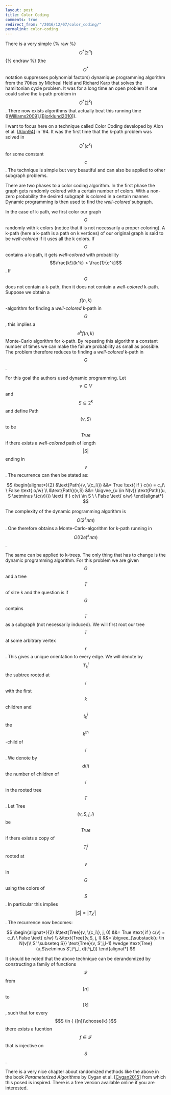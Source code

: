 ```yaml
---
layout: post
title: Color Coding
comments: true
redirect_from: "/2016/12/07/color_coding/"
permalink: color-coding
---
```


There is a very simple
{% raw %}
$$O^*(2^n)$$
{% endraw %}
(the $$O^*$$ notation suppresses polynomial factors) dynamique programming algorithm from the 70ties by Micheal Held and Richard Karp that solves the hamiltonian cycle problem. It was for a long time an open problem if one could solve the k-path problem in $$O^*(2^k)$$. There now exists algorithms that actually beat this running time (\[[Williams2009](https://arxiv.org/abs/0807.3026)\],\[[Bjorklund2010](https://arxiv.org/abs/1007.1161)\]).

I want to focus here on a technique called Color Coding developed by Alon et al. \[[Alon94](http://www.math.tau.ac.il/~nogaa/PDFS/col5.pdf)\] in '94. It was the first time that the k-path problem was solved in $$O^*(c^k)$$ for some constant $$c$$. The technique is simple but very beautiful and can also be applied to other subgraph problems.

There are two phases to a color coding algorithm. In the first phase the graph gets randomly colored with a certain number of colors. With a non-zero probability the desired subgraph is colored in a certain manner. Dynamic programming is then used to find the *well-colored* subgraph.

In the case of k-path, we first color our graph $$G$$ randomly with k colors (notice that it is not necessarily a proper coloring). A k-path (here a k-path is a path on k vertices) of our original graph is said to be *well-colored* if it uses all the k colors. If $$G$$ contains a k-path, it gets *well-colored* with probability $$\frac{k!}{k^k} > \frac{1}{e^k}$$. If $$G$$ does not contain a k-path, then it does not contain a *well-colored* k-path. Suppose we obtain a $$f(n,k)$$-algorithm for finding a *well-colored* k-path in $$G$$, this implies a $$e^kf(n,k)$$ Monte-Carlo algorithm for k-path. By repeating this algorithm a constant number of times we can make the failure probability as small as possible. The problem therefore reduces to finding a *well-colored* k-path in $$G$$.

For this goal the authors used dynamic programming. Let $$v \in V$$ and $$S \subseteq 2^k$$ and define Path$$(v,S)$$ to be $$True$$ if there exists a *well-colored* path of length $$\vert S\vert $$ ending in $$v$$. The recurrence can then be stated as:

$$
\begin{alignat*}{2}
	&\text{Path}(v, \{c_i\}) &&= True \text{ if } c(v) = c_i\  \ False \text{ o/w} \\
	&\text{Path}(v,S) &&= \bigvee_{u \in N(v)} \text{Path}(u, S \setminus \{c(v)\}) \text{ if } c(v) \in S \ \ False \text{ o/w}
\end{alignat*}
$$

The complexity of the dynamic programming algorithm is $$O(2^knm)$$. One therefore obtains a Monte-Carlo-algorithm for k-path running in $$O((2e)^knm)$$.

The same can be applied to k-trees. The only thing that has to change is the dynamic programming algorithm. For this problem we are given $$G$$ and a tree $$T$$ of size k and the question is if $$G$$ contains $$T$$ as a subgraph (not necessarily induced). We will first root our tree $$T$$ at some arbitrary vertex $$r$$. This gives a unique orientation to every edge. We will denote by $$T^i_k$$ the subtree rooted at $$i$$ with the first $$k$$ children and $$t^i_k$$ the $$k^{th}$$-child of $$i$$. We denote by $$d(i)$$ the number of children of $$i$$ in the rooted tree $$T$$. Let Tree$$(v,S,j,l)$$ be $$True$$ if there exists a copy of $$T^j_l$$ rooted at $$v$$ in $$G$$ using the colors of $$S$$. In particular this implies $$\vert S\vert = \vert T^j_k\vert$$. The recurrence now becomes:

$$
\begin{alignat*}{2}
	&\text{Tree}(v, \{c_i\}, j, 0) &&= True \text{ if } c(v) = c_i\  \ False \text{ o/w} \\
	&\text{Tree}(v,S, j, l) &&= \bigvee_{\substack{u \in N(v)\\ S' \subseteq S}} \text{Tree}(v, S',j,l-1) \wedge \text{Tree}(u,S\setminus S',t^j_l, d(t^j_l))
\end{alignat*}
$$

It should be noted that the above technique can be derandomized by constructing a family of functions $$\mathcal{F}$$ from  $$[n]$$ to $$[k]$$ , such that for every $$S \in { {[n]}\choose{k} }$$ there exists a fucntion $$f \in \mathcal{F}$$ that is injective on $$S$$.

There is a very nice chapter about randomized methods like the above in the book *Parameterized Algorithms* by Cygan et al. \[[Cygan2015](http://parameterized-algorithms.mimuw.edu.pl/)\] from which this posed is inspired. There is a free version available online if you are interested.
